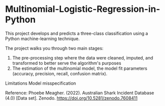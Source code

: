 # Multinomial-Logistic-Regression-in-Python

This project develops and predicts a three-class classification using a Python machine-learning technique. 

The project walks you through two main stages:
1) The pre-processing step where the data were cleaned, imputed, and transformed to better serve the algorithm's purposes
2) The estimation of the multinomial model, the model fit parameters (accuracy, precision, recall, confusion matrix).


Limitations
Model misspecification 



Reference: 
Phoebe Meagher. (2022). Australian Shark Incident Database (4.0) [Data set]. Zenodo. https://doi.org/10.5281/zenodo.7608411
